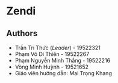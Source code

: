 # **Zendi**
## Authors
- Trần Trí Thức (*Leader*) - 19522321
- Phạm Võ Di Thiên - 19522267
- Phạm Nguyễn Minh Thắng - 19522216
- Vòng Minh Huỳnh - 19521652
- Giáo viên hướng dẫn: Mai Trọng Khang
